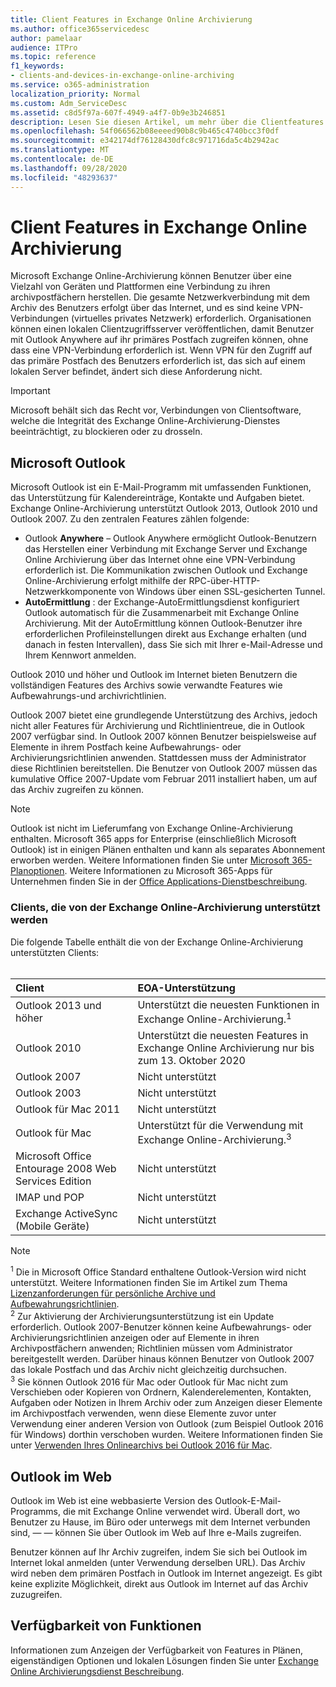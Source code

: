 ```yaml
---
title: Client Features in Exchange Online Archivierung
ms.author: office365servicedesc
author: pamelaar
audience: ITPro
ms.topic: reference
f1_keywords:
- clients-and-devices-in-exchange-online-archiving
ms.service: o365-administration
localization_priority: Normal
ms.custom: Adm_ServiceDesc
ms.assetid: c8d5f97a-607f-4949-a4f7-0b9e3b246851
description: Lesen Sie diesen Artikel, um mehr über die Clientfeatures zu erfahren, die in Microsoft Exchange Online-Archivierung verfügbar sind.
ms.openlocfilehash: 54f066562b08eeeed90b8c9b465c4740bcc3f0df
ms.sourcegitcommit: e342174df76128430dfc8c971716da5c4b2942ac
ms.translationtype: MT
ms.contentlocale: de-DE
ms.lasthandoff: 09/28/2020
ms.locfileid: "48293637"
---
```

# <a name="client-features-in-exchange-online-archiving"></a>Client Features in Exchange Online Archivierung

Microsoft Exchange Online-Archivierung können Benutzer über eine Vielzahl von Geräten und Plattformen eine Verbindung zu ihren archivpostfächern herstellen. Die gesamte Netzwerkverbindung mit dem Archiv des Benutzers erfolgt über das Internet, und es sind keine VPN-Verbindungen (virtuelles privates Netzwerk) erforderlich. Organisationen können einen lokalen Clientzugriffsserver veröffentlichen, damit Benutzer mit Outlook Anywhere auf ihr primäres Postfach zugreifen können, ohne dass eine VPN-Verbindung erforderlich ist. Wenn VPN für den Zugriff auf das primäre Postfach des Benutzers erforderlich ist, das sich auf einem lokalen Server befindet, ändert sich diese Anforderung nicht.
  
> [!IMPORTANT]
> Microsoft behält sich das Recht vor, Verbindungen von Clientsoftware, welche die Integrität des Exchange Online-Archivierung-Dienstes beeinträchtigt, zu blockieren oder zu drosseln.
  
## <a name="microsoft-outlook"></a>Microsoft Outlook

Microsoft Outlook ist ein E-Mail-Programm mit umfassenden Funktionen, das Unterstützung für Kalendereinträge, Kontakte und Aufgaben bietet. Exchange Online-Archivierung unterstützt Outlook 2013, Outlook 2010 und Outlook 2007. Zu den zentralen Features zählen folgende:
  
- Outlook **Anywhere** – Outlook Anywhere ermöglicht Outlook-Benutzern das Herstellen einer Verbindung mit Exchange Server und Exchange Online Archivierung über das Internet ohne eine VPN-Verbindung erforderlich ist. Die Kommunikation zwischen Outlook und Exchange Online-Archivierung erfolgt mithilfe der RPC-über-HTTP-Netzwerkkomponente von Windows über einen SSL-gesicherten Tunnel.    
- **AutoErmittlung** : der Exchange-AutoErmittlungsdienst konfiguriert Outlook automatisch für die Zusammenarbeit mit Exchange Online Archivierung. Mit der AutoErmittlung können Outlook-Benutzer ihre erforderlichen Profileinstellungen direkt aus Exchange erhalten (und danach in festen Intervallen), dass Sie sich mit Ihrer e-Mail-Adresse und Ihrem Kennwort anmelden. 

Outlook 2010 und höher und Outlook im Internet bieten Benutzern die vollständigen Features des Archivs sowie verwandte Features wie Aufbewahrungs-und archivrichtlinien.
  
Outlook 2007 bietet eine grundlegende Unterstützung des Archivs, jedoch nicht aller Features für Archivierung und Richtlinientreue, die in Outlook 2007 verfügbar sind. In Outlook 2007 können Benutzer beispielsweise auf Elemente in ihrem Postfach keine Aufbewahrungs- oder Archivierungsrichtlinien anwenden. Stattdessen muss der Administrator diese Richtlinien bereitstellen. Die Benutzer von Outlook 2007 müssen das kumulative Office 2007-Update vom Februar 2011 installiert haben, um auf das Archiv zugreifen zu können.
  
> [!NOTE]
> Outlook ist nicht im Lieferumfang von Exchange Online-Archivierung enthalten. Microsoft 365 apps for Enterprise (einschließlich Microsoft Outlook) ist in einigen Plänen enthalten und kann als separates Abonnement erworben werden. Weitere Informationen finden Sie unter [Microsoft 365-Planoptionen](../office-365-platform-service-description/office-365-plan-options.md). Weitere Informationen zu Microsoft 365-Apps für Unternehmen finden Sie in der [Office Applications-Dienstbeschreibung](../office-applications-service-description/office-applications-service-description.md). 
  
### <a name="clients-supported-by-exchange-online-archiving"></a>Clients, die von der Exchange Online-Archivierung unterstützt werden

Die folgende Tabelle enthält die von der Exchange Online-Archivierung unterstützten Clients:<br><br>
  
| Client | EOA-Unterstützung |
|:-----|:-----|
|Outlook 2013 und höher  <br/> |Unterstützt die neuesten Funktionen in Exchange Online-Archivierung.<sup>1</sup> <br/> |
|Outlook 2010  <br/> |Unterstützt die neuesten Features in Exchange Online Archivierung nur bis zum 13. Oktober 2020|
|Outlook 2007  <br/> |Nicht unterstützt |
|Outlook 2003  <br/> |Nicht unterstützt  <br/> |
|Outlook für Mac 2011  <br/> |Nicht unterstützt  <br/> |
|Outlook für Mac  <br/> |Unterstützt für die Verwendung mit Exchange Online-Archivierung.<sup>3</sup> <br/> |
|Microsoft Office Entourage 2008 Web Services Edition  <br/> |Nicht unterstützt  <br/> |
|IMAP und POP  <br/> |Nicht unterstützt  <br/> |
|Exchange ActiveSync (Mobile Geräte)  <br/> |Nicht unterstützt  <br/> |
   
> [!NOTE]
> <sup>1</sup> Die in Microsoft Office Standard enthaltene Outlook-Version wird nicht unterstützt. Weitere Informationen finden Sie im Artikel zum Thema [Lizenzanforderungen für persönliche Archive und Aufbewahrungsrichtlinien](https://support.office.com/article/Outlook-license-requirements-for-Exchange-features-46B6B7C5-C3CA-43E5-8424-1E2807917C99). <br/> 
<sup>2</sup> Zur Aktivierung der Archivierungsunterstützung ist ein Update erforderlich. Outlook 2007-Benutzer können keine Aufbewahrungs- oder Archivierungsrichtlinien anzeigen oder auf Elemente in ihren Archivpostfächern anwenden; Richtlinien müssen vom Administrator bereitgestellt werden. Darüber hinaus können Benutzer von Outlook 2007 das lokale Postfach und das Archiv nicht gleichzeitig durchsuchen. <br/> 
<sup>3</sup> Sie können Outlook 2016 für Mac oder Outlook für Mac nicht zum Verschieben oder Kopieren von Ordnern, Kalenderelementen, Kontakten, Aufgaben oder Notizen in Ihrem Archiv oder zum Anzeigen dieser Elemente im Archivpostfach verwenden, wenn diese Elemente zuvor unter Verwendung einer anderen Version von Outlook (zum Beispiel Outlook 2016 für Windows) dorthin verschoben wurden. Weitere Informationen finden Sie unter [Verwenden Ihres Onlinearchivs bei Outlook 2016 für Mac](https://support.office.com/article/Use-your-online-archive-with-Outlook-2016-for-Mac-45b8439c-2982-4b6b-9097-eed71dbfe238). 

## <a name="outlook-on-the-web"></a>Outlook im Web

Outlook im Web ist eine webbasierte Version des Outlook-E-Mail-Programms, die mit Exchange Online verwendet wird. Überall dort, wo Benutzer zu Hause, im Büro oder unterwegs mit dem Internet verbunden sind, &mdash; &mdash; können Sie über Outlook im Web auf Ihre e-Mails zugreifen.
  
Benutzer können auf Ihr Archiv zugreifen, indem Sie sich bei Outlook im Internet lokal anmelden (unter Verwendung derselben URL). Das Archiv wird neben dem primären Postfach in Outlook im Internet angezeigt. Es gibt keine explizite Möglichkeit, direkt aus Outlook im Internet auf das Archiv zuzugreifen.
  
## <a name="feature-availability"></a>Verfügbarkeit von Funktionen

Informationen zum Anzeigen der Verfügbarkeit von Features in Plänen, eigenständigen Optionen und lokalen Lösungen finden Sie unter [Exchange Online Archivierungsdienst Beschreibung](exchange-online-archiving-service-description.md).